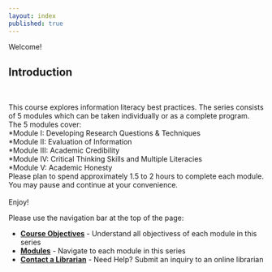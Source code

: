 ```yaml
---
layout: index
published: true
---
```


Welcome!
<br> 

<h2>Introduction</h2>
<br> 

This course explores information literacy best practices.  The series consists of 5 modules which can be taken individually or as a complete program.
<br> 
The 5 modules cover: 
<br> 
*Module I: Developing Research Questions & Techniques
<br> 
*Module II: Evaluation of Information
<br> 
*Module III: Academic Credibility
<br> 
*Module IV: Critical Thinking Skills and Multiple Literacies
<br> 
*Module V: Academic Honesty
<br> 
Please plan to spend approximately 1.5 to 2 hours to complete each module. You may pause and continue at your convenience. 
<br> 
<br> 
Enjoy!


Please use the navigation bar at the top of the page:
* **[Course Objectives](/modules/setup/getting-started/)** - Understand all objectivess of each module in this series
* **[Modules](/modules/content/markdown-and-media)** -  Navigate to each module in this series
* **[Contact a Librarian](/modules/customize/favicon)** - Need Help? Submit an inquiry to an online librarian 
